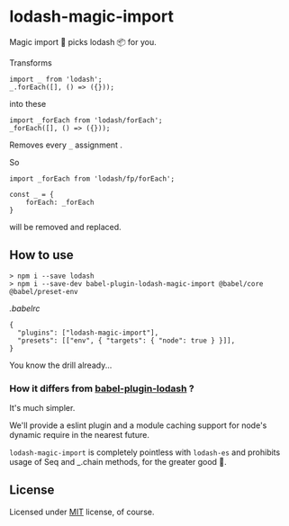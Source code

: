 # lodash-magic-import

Magic import 🍒 picks lodash 📦 for you.

Transforms 
```
import _ from 'lodash';
_.forEach([], () => ({}));
```

into these

```
import _forEach from 'lodash/forEach';
_forEach([], () => ({}));
```

Removes every `_` assignment .

So

```
import _forEach from 'lodash/fp/forEach';

const _ = {
    forEach: _forEach
}
```

will be removed and replaced.

## How to use 

```
> npm i --save lodash
> npm i --save-dev babel-plugin-lodash-magic-import @babel/core @babel/preset-env
```

*.babelrc*
```
{
  "plugins": ["lodash-magic-import"],
  "presets": [["env", { "targets": { "node": true } }]],
}
```

You know the drill already...

### How it differs from [babel-plugin-lodash](https://github.com/lodash/babel-plugin-lodash) ?

It's much simpler.

We'll provide a eslint plugin and a module caching support for node's dynamic require in the nearest future.

`lodash-magic-import` is completely pointless with `lodash-es` and prohibits usage of Seq and _.chain methods, for the greater good 🎀.

## License

Licensed under [MIT](LICENSE) license, of course.